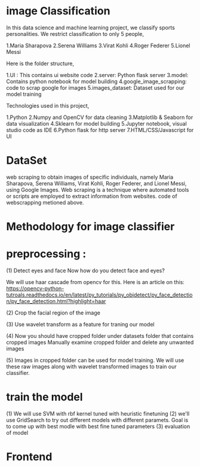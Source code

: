# image Classification
In this data science and machine learning project, we classify sports personalities. We restrict classification to only 5 people,

1.Maria Sharapova
2.Serena Williams
3.Virat Kohli
4.Roger Federer
5.Lionel Messi

Here is the folder structure,

1.UI : This contains ui website code
2.server: Python flask server
3.model: Contains python notebook for model building
4.google_image_scrapping: code to scrap google for images
5.images_dataset: Dataset used for our model training

Technologies used in this project,

1.Python
2.Numpy and OpenCV for data cleaning
3.Matplotlib & Seaborn for data visualization
4.Sklearn for model building
5.Jupyter notebook, visual studio code as IDE
6.Python flask for http server
7.HTML/CSS/Javascript for UI

# DataSet
web scraping to obtain images of specific individuals, namely Maria Sharapova,
Serena Williams, Virat Kohli, Roger Federer, and Lionel Messi, using Google Images. 
Web scraping is a technique where automated tools or scripts are employed to extract information from websites.
code of webscrapping metioned above.

# Methodology for image classifier

# preprocessing : 

(1) Detect eyes and face
Now how do you detect face and eyes?

We will use haar cascade from opencv for this. Here is an article on this:
https://opencv-python-tutroals.readthedocs.io/en/latest/py_tutorials/py_objdetect/py_face_detection/py_face_detection.html?highlight=haar

(2)  Crop the facial region of the image

(3)  Use wavelet transform as a feature for traning our model

(4)  Now you should have cropped folder under datasets folder that contains cropped images
     Manually examine cropped folder and delete any unwanted images

(5) Images in cropped folder can be used for model training. We will use these raw images along with wavelet transformed images to train our classifier.

 # train the model
 (1) We will use SVM with rbf kernel tuned with heuristic finetuning
 (2) we'll use GridSearch to try out different models with different paramets. Goal is to come up with best modle with best fine tuned parameters
 (3) evaluation of model

 # Frontend









